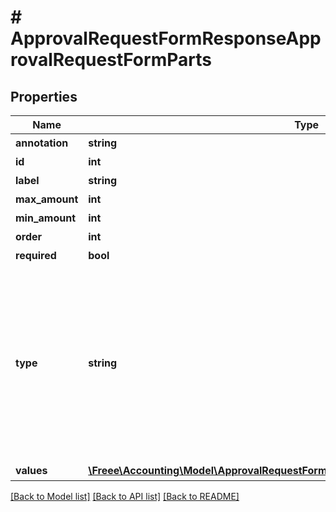 # # ApprovalRequestFormResponseApprovalRequestFormParts

## Properties

Name | Type | Description | Notes
------------ | ------------- | ------------- | -------------
**annotation** | **string** | 追加説明 | [optional]
**id** | **int** | 項目ID |
**label** | **string** | 項目名 | [optional]
**max_amount** | **int** | 上限金額 | [optional]
**min_amount** | **int** | 下限金額 | [optional]
**order** | **int** | 順序 | [optional]
**required** | **bool** | 必須かどうか | [optional]
**type** | **string** | 項目種別 (title: 申請タイトル, single_line: 自由記述形式 1行, multi_line: 自由記述形式 複数行, select: プルダウン, date: 日付, amount: 金額, receipt: 添付ファイル, section: 部門ID, partner: 取引先ID, ninja_sign_document: 契約書（NINJA SIGN連携）) | [optional]
**values** | [**\Freee\Accounting\Model\ApprovalRequestFormResponseApprovalRequestFormValues[]**](ApprovalRequestFormResponseApprovalRequestFormValues.md) | 選択項目 | [optional]

[[Back to Model list]](../../README.md#models) [[Back to API list]](../../README.md#endpoints) [[Back to README]](../../README.md)
